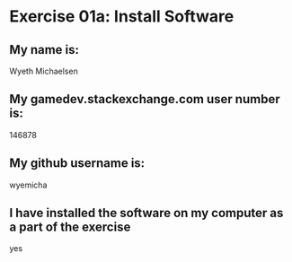 
# Exercise 01a: Install Software

## My name is:
Wyeth Michaelsen

## My gamedev.stackexchange.com user number is:
146878

## My github username is:
wyemicha

## I have installed the software on my computer as a part of the exercise
yes
